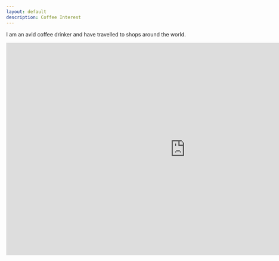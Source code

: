 ```yaml
---
layout: default
description: Coffee Interest
---
```


 I am an avid coffee drinker and have travelled to shops around the world.

  <iframe src="https://www.google.com/maps/d/u/0/embed?mid=1Q3F7PwfN9W2hqTMrI-XIJBoLrVo" frameborder="0" width="960" height="569" allowfullscreen="true" mozallowfullscreen="true" webkitallowfullscreen="true"></iframe>
